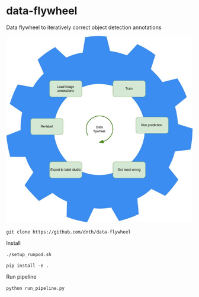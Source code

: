 # data-flywheel
Data flywheel to iteratively correct object detection annotations

![image](./assets/data_flywheel.jpg)

```
git clone https://github.com/dnth/data-flywheel
```

Install

```
./setup_runpod.sh
```

```
pip install -e .
```


Run pipeline

```
python run_pipeline.py
```